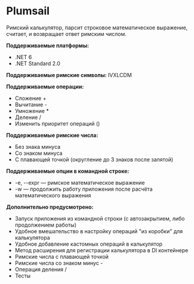 # Plumsail

Римский калькулятор, парсит строковое математическое выражение, считает, и возвращает ответ римским числом.

**Поддерживаемые платформы:**
* .NET 6
* .NET Standard 2.0

**Поддерживаемые римские символы:** IVXLCDM

**Поддерживаемые операции:**
* Сложение +
* Вычитание -
* Умножение * 
* Деление / 
* Изменить приоритет операций ()

**Поддерживаемые римские числа:** 
* Без знака минуса
* Со знаком минуса
* С плавающей точкой (округление до 3 знаков после запятой)

**Поддерживаемые опции в командной строке:**
* -e, --expr — римское математическое выражение
* -w — продолжить работу приложения после расчёта математического выражения

**Дополнительно предусмотрено:**

* Запуск приложения из командной строки (с автозакрытием, либо продолжением работы)
* Удобное вмешательство в настройку операций "из коробки" для калькулятора
* Удобное добавление кастомных операций в калькулятор
* Метод расширения для регистрации калькулятора в DI контейнере
* Римские числа с плавающей точкой
* Римские числа со знаком минус -
* Операция деления /
* Тесты
